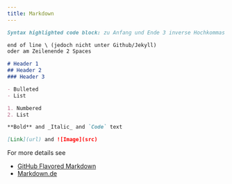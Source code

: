 ```yaml
---
title: Markdown
---
```

```markdown
Syntax highlighted code block: zu Anfang und Ende 3 inverse Hochkommas

end of line \ (jedoch nicht unter Github/Jekyll)
oder am Zeilenende 2 Spaces

# Header 1
## Header 2
### Header 3

- Bulleted
- List

1. Numbered
2. List

**Bold** and _Italic_ and `Code` text

[Link](url) and ![Image](src)
```

For more details see 
+ [GitHub Flavored Markdown](https://guides.github.com/features/mastering-markdown/) 
+ [Markdown.de](https://markdown.de/)
